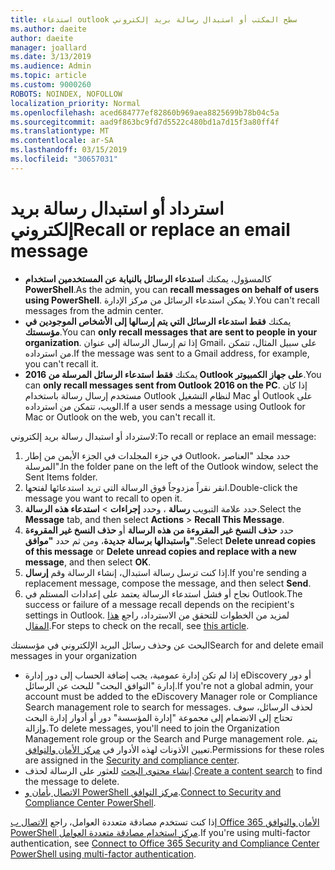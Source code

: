 ```yaml
---
title: استدعاء outlook سطح المكتب أو استبدال رسالة بريد إلكتروني
ms.author: daeite
author: daeite
manager: joallard
ms.date: 3/13/2019
ms.audience: Admin
ms.topic: article
ms.custom: 9000260
ROBOTS: NOINDEX, NOFOLLOW
localization_priority: Normal
ms.openlocfilehash: aced684777ef82860b969aea8825699b78b04c5a
ms.sourcegitcommit: aad9f863bc9fd7d5522c480bd1a7d15f3a80ff4f
ms.translationtype: MT
ms.contentlocale: ar-SA
ms.lasthandoff: 03/15/2019
ms.locfileid: "30657031"
---
```

# <a name="recall-or-replace-an-email-message"></a><span data-ttu-id="76f5c-102">استرداد أو استبدال رسالة بريد إلكتروني</span><span class="sxs-lookup"><span data-stu-id="76f5c-102">Recall or replace an email message</span></span>

- <span data-ttu-id="76f5c-103">كالمسؤول، يمكنك **استدعاء الرسائل بالنيابة عن المستخدمين استخدام PowerShell**.</span><span class="sxs-lookup"><span data-stu-id="76f5c-103">As the admin, you can **recall messages on behalf of users using PowerShell**.</span></span> <span data-ttu-id="76f5c-104">لا يمكن استدعاء الرسائل من مركز الإدارة.</span><span class="sxs-lookup"><span data-stu-id="76f5c-104">You can't recall messages from the admin center.</span></span>
- <span data-ttu-id="76f5c-105">يمكنك **فقط استدعاء الرسائل التي يتم إرسالها إلى الأشخاص الموجودين في مؤسستك**.</span><span class="sxs-lookup"><span data-stu-id="76f5c-105">You can **only recall messages that are sent to people in your organization**.</span></span> <span data-ttu-id="76f5c-106">إذا تم إرسال الرسالة إلى عنوان Gmail، على سبيل المثال، تتمكن من استرداده.</span><span class="sxs-lookup"><span data-stu-id="76f5c-106">If the message was sent to a Gmail address, for example, you can't recall it.</span></span>
- <span data-ttu-id="76f5c-107">يمكنك **فقط استدعاء الرسائل المرسلة من 2016 Outlook على جهاز الكمبيوتر**.</span><span class="sxs-lookup"><span data-stu-id="76f5c-107">You can **only recall messages sent from Outlook 2016 on the PC**.</span></span> <span data-ttu-id="76f5c-108">إذا كان مستخدم إرسال رسالة باستخدام Outlook لنظام التشغيل Mac أو Outlook على الويب، تتمكن من استرداده.</span><span class="sxs-lookup"><span data-stu-id="76f5c-108">If a user sends a message using Outlook for Mac or Outlook on the web, you can't recall it.</span></span>

<span data-ttu-id="76f5c-109">لاسترداد أو استبدال رسالة بريد إلكتروني:</span><span class="sxs-lookup"><span data-stu-id="76f5c-109">To recall or replace an email message:</span></span>

1. <span data-ttu-id="76f5c-110">في جزء المجلدات في الجزء الأيمن من إطار Outlook، حدد مجلد "العناصر المرسلة".</span><span class="sxs-lookup"><span data-stu-id="76f5c-110">In the folder pane on the left of the Outlook window, select the Sent Items folder.</span></span>
1. <span data-ttu-id="76f5c-111">انقر نقراً مزدوجاً فوق الرسالة التي تريد استدعائها لفتحها.</span><span class="sxs-lookup"><span data-stu-id="76f5c-111">Double-click the message you want to recall to open it.</span></span>
1. <span data-ttu-id="76f5c-112">حدد علامة التبويب **رسالة** ، وحدد **إجراءات** > **استدعاء هذه الرسالة**.</span><span class="sxs-lookup"><span data-stu-id="76f5c-112">Select the **Message** tab, and then select **Actions** > **Recall This Message**.</span></span>
1. <span data-ttu-id="76f5c-113">حدد **حذف النسخ غير المقروءة من هذه الرسالة** أو **حذف النسخ غير المقروءة واستبدالها برسالة جديدة**، ومن ثم حدد **"موافق"**.</span><span class="sxs-lookup"><span data-stu-id="76f5c-113">Select **Delete unread copies of this message** or **Delete unread copies and replace with a new message**, and then select **OK**.</span></span>
1. <span data-ttu-id="76f5c-114">إذا كنت ترسل رسالة استبدال، إنشاء الرسالة وقم **إرسال**.</span><span class="sxs-lookup"><span data-stu-id="76f5c-114">If you're sending a replacement message, compose the message, and then select **Send**.</span></span>
1. <span data-ttu-id="76f5c-115">نجاح أو فشل استدعاء الرسالة يعتمد على إعدادات المستلم في Outlook.</span><span class="sxs-lookup"><span data-stu-id="76f5c-115">The success or failure of a message recall depends on the recipient's settings in Outlook.</span></span> <span data-ttu-id="76f5c-116">لمزيد من الخطوات للتحقق من الاسترداد، راجع [هذا المقال](https://support.office.com/article/35027f88-d655-4554-b4f8-6c0729a723a0).</span><span class="sxs-lookup"><span data-stu-id="76f5c-116">For steps to check on the recall, see [this article](https://support.office.com/article/35027f88-d655-4554-b4f8-6c0729a723a0).</span></span>

<span data-ttu-id="76f5c-117">البحث عن وحذف رسائل البريد الإلكتروني في مؤسستك</span><span class="sxs-lookup"><span data-stu-id="76f5c-117">Search for and delete email messages in your organization</span></span>

- <span data-ttu-id="76f5c-118">إذا لم تكن إدارة عمومية، يجب إضافة الحساب إلى دور إدارة eDiscovery أو دور إدارة "التوافق البحث" للبحث عن الرسائل.</span><span class="sxs-lookup"><span data-stu-id="76f5c-118">If you're not a global admin, your account must be added to the eDiscovery Manager role or Compliance Search management role to search for messages.</span></span> <span data-ttu-id="76f5c-119">لحذف الرسائل، سوف تحتاج إلى الانضمام إلى مجموعة "إدارة المؤسسة" دور أو أدوار إدارة البحث وإزالة.</span><span class="sxs-lookup"><span data-stu-id="76f5c-119">To delete messages, you'll need to join the Organization Management role group or the Search and Purge management role.</span></span> <span data-ttu-id="76f5c-120">يتم تعيين الأذونات لهذه الأدوار في [مركز الأمان والتوافق](https://go.microsoft.com/fwlink/?linkid=2083731).</span><span class="sxs-lookup"><span data-stu-id="76f5c-120">Permissions for these roles are assigned in the [Security and compliance center](https://go.microsoft.com/fwlink/?linkid=2083731).</span></span>
- <span data-ttu-id="76f5c-121">[إنشاء محتوى البحث](https://docs.microsoft.com/office365/securitycompliance/content-search) للعثور على الرسالة لحذف.</span><span class="sxs-lookup"><span data-stu-id="76f5c-121">[Create a content search](https://docs.microsoft.com/office365/securitycompliance/content-search) to find the message to delete.</span></span>
- <span data-ttu-id="76f5c-122">[الاتصال بأمان و PowerShell مركز التوافق](https://docs.microsoft.com/powershell/exchange/office-365-scc/connect-to-scc-powershell/connect-to-scc-powershell?view=exchange-ps).</span><span class="sxs-lookup"><span data-stu-id="76f5c-122">[Connect to Security and Compliance Center PowerShell](https://docs.microsoft.com/powershell/exchange/office-365-scc/connect-to-scc-powershell/connect-to-scc-powershell?view=exchange-ps).</span></span>

<span data-ttu-id="76f5c-123">إذا كنت تستخدم مصادقة متعددة العوامل، راجع [الاتصال ب Office 365 الأمان والتوافق PowerShell مركز استخدام مصادقة متعددة العوامل](https://docs.microsoft.com/powershell/exchange/office-365-scc/connect-to-scc-powershell/mfa-connect-to-scc-powershell?view=exchange-ps).</span><span class="sxs-lookup"><span data-stu-id="76f5c-123">If you're using multi-factor authentication, see [Connect to Office 365 Security and Compliance Center PowerShell using multi-factor authentication](https://docs.microsoft.com/powershell/exchange/office-365-scc/connect-to-scc-powershell/mfa-connect-to-scc-powershell?view=exchange-ps).</span></span>